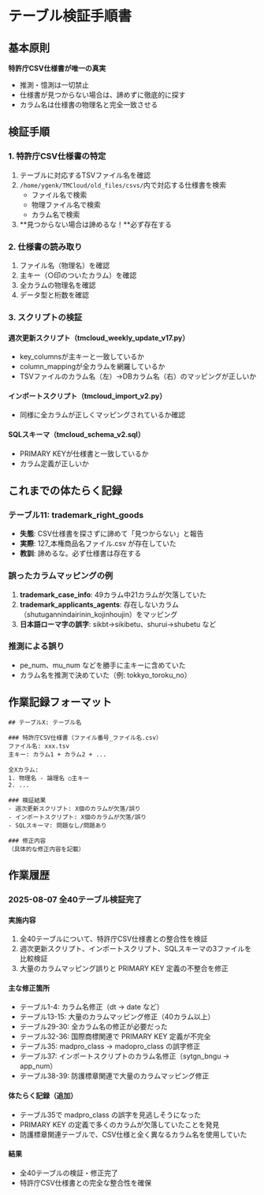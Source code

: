 # テーブル検証手順書

## 基本原則
**特許庁CSV仕様書が唯一の真実**
- 推測・憶測は一切禁止
- 仕様書が見つからない場合は、諦めずに徹底的に探す
- カラム名は仕様書の物理名と完全一致させる

## 検証手順

### 1. 特許庁CSV仕様書の特定
1. テーブルに対応するTSVファイル名を確認
2. `/home/ygenk/TMCloud/old_files/csvs/`内で対応する仕様書を検索
   - ファイル名で検索
   - 物理ファイル名で検索
   - カラム名で検索
3. **見つからない場合は諦めるな！**必ず存在する

### 2. 仕様書の読み取り
1. ファイル名（物理名）を確認
2. 主キー（○印のついたカラム）を確認
3. 全カラムの物理名を確認
4. データ型と桁数を確認

### 3. スクリプトの検証
#### 週次更新スクリプト（tmcloud_weekly_update_v17.py）
- key_columnsが主キーと一致しているか
- column_mappingが全カラムを網羅しているか
- TSVファイルのカラム名（左）→DBカラム名（右）のマッピングが正しいか

#### インポートスクリプト（tmcloud_import_v2.py）
- 同様に全カラムが正しくマッピングされているか確認

#### SQLスキーマ（tmcloud_schema_v2.sql）
- PRIMARY KEYが仕様書と一致しているか
- カラム定義が正しいか

## これまでの体たらく記録

### テーブル11: trademark_right_goods
- **失態**: CSV仕様書を探さずに諦めて「見つからない」と報告
- **実際**: 127_本権商品名ファイル.csv が存在していた
- **教訓**: 諦めるな。必ず仕様書は存在する

### 誤ったカラムマッピングの例
1. **trademark_case_info**: 49カラム中21カラムが欠落していた
2. **trademark_applicants_agents**: 存在しないカラム（shutugannindairinin_kojinhoujin）をマッピング
3. **日本語ローマ字の誤字**: sikbt→sikibetu、shurui→shubetu など

### 推測による誤り
- pe_num、mu_num などを勝手に主キーに含めていた
- カラム名を推測で決めていた（例: tokkyo_toroku_no）

## 作業記録フォーマット
```
## テーブルX: テーブル名

### 特許庁CSV仕様書（ファイル番号_ファイル名.csv）
ファイル名: xxx.tsv
主キー: カラム1 + カラム2 + ...

全Xカラム:
1. 物理名 - 論理名 ○主キー
2. ...

### 検証結果
- 週次更新スクリプト: X個のカラムが欠落/誤り
- インポートスクリプト: X個のカラムが欠落/誤り
- SQLスキーマ: 問題なし/問題あり

### 修正内容
（具体的な修正内容を記載）
```

## 作業履歴

### 2025-08-07 全40テーブル検証完了

#### 実施内容
1. 全40テーブルについて、特許庁CSV仕様書との整合性を検証
2. 週次更新スクリプト、インポートスクリプト、SQLスキーマの3ファイルを比較検証
3. 大量のカラムマッピング誤りと PRIMARY KEY 定義の不整合を修正

#### 主な修正箇所
- テーブル1-4: カラム名修正（dt → date など）
- テーブル13-15: 大量のカラムマッピング修正（40カラム以上）
- テーブル29-30: 全カラム名の修正が必要だった
- テーブル32-36: 国際商標関連で PRIMARY KEY 定義が不完全
- テーブル35: madpro_class → madopro_class の誤字修正
- テーブル37: インポートスクリプトのカラム名修正（sytgn_bngu → app_num）
- テーブル38-39: 防護標章関連で大量のカラムマッピング修正

#### 体たらく記録（追加）
- テーブル35で madpro_class の誤字を見逃しそうになった
- PRIMARY KEY の定義で多くのカラムが欠落していたことを発見
- 防護標章関連テーブルで、CSV仕様と全く異なるカラム名を使用していた

#### 結果
- 全40テーブルの検証・修正完了
- 特許庁CSV仕様書との完全な整合性を確保